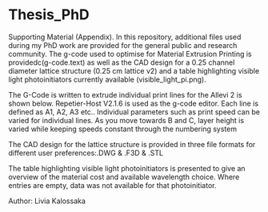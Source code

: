 # Thesis_PhD
Supporting Material (Appendix).
In this repository, additional files used during my PhD work are provided for the general public and research community.
The g-code used to optimise for Material Extrusion Printing is providedc(g-code.text) as well as the CAD design for a 0.25 channel diameter lattice structure (0.25 cm lattice v2) and a table highlighting visible light photoinitiators currently available (visible_light_pi.png).

The G-Code is written to extrude individual print lines for the Allevi 2 is shown below.
Repetier-Host V2.1.6 is used as the g-code editor.
Each line is defined as A1, A2, A3 etc.. Individual parameters such as print speed can be varied for individual lines. As you move towards B and C, layer height is varied while keeping speeds constant through the numbering system

The CAD design for the lattice structure is provided in three file formats for different user preferences:.DWG & .F3D & .STL 

The table highlighting visible light photoinitiators is presented to give an overview of the material cost and available wavelength choice. Where entries are empty, data was not available for that photoinitiator.

Author:
Livia Kalossaka
